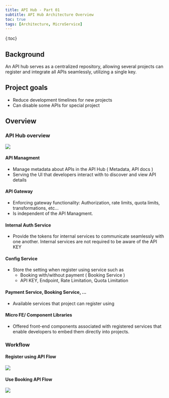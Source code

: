 ```yaml
---
title: API Hub - Part 01
subtitle: API Hub Architecture Overview
toc: true
tags: [Architecture, MicroService]
---
```

{:toc}

## Background 
An API hub serves as a centralized repository, allowing several projects can register and integrate all APIs seamlessly, utilizing a single key.

## Project goals
- Reduce development timelines for new projects 
- Can disable some APIs for special project

## Overview 

### API Hub overview 

<img src="{{ '/assets/img/post/2024/02/20240224-api-hub-architecture.png' | relative_url }}" />

#### API Managment
- Manage metadata about APIs in the API Hub ( Metadata, API docs )
- Serving the UI that developers interact with to discover and view API details

#### API Gateway
- Enforcing gateway functionality: Authorization, rate limits, quota limits, transformations, etc... 
- Is independent of the API Managment. 
  
#### Internal Auth Service 
- Provide the tokens for internal services to communicate seamlessly with one another. Internal services are not required to be aware of the API KEY

#### Config Service 
- Store the setting when register using service such as 
  - Booking with/without payment ( Booking Service )
  - API KEY, Endpoint, Rate Limitation, Quota Limitation

#### Payment Service, Booking Service, ...
- Available services that project can register using 

#### Micro FE/ Component Libraries
- Offered front-end components associated with registered services that enable developers to embed them directly into projects.

### Workflow

#### Register using API Flow
<img src="{{ '/assets/img/post/2024/02/20240224-api-register-service.png' | relative_url }}" />

#### Use Booking API Flow 
<img src="{{ '/assets/img/post/2024/02/20240224-api-use-booking-service.png' | relative_url }}" />